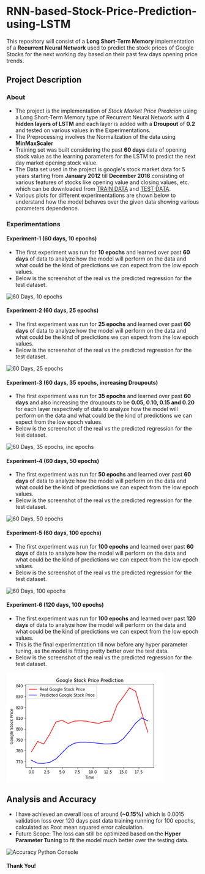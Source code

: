 # RNN-based-Stock-Price-Prediction-using-LSTM
This repository will consist of a **Long Short-Term Memory** implementation of a **Recurrent Neural Network** used to predict the stock prices of Google Stocks for the next working day based on their past few days opening price trends.
</br>

## Project Description
### About
- The project is the implementation of _Stock Market Price Predicion_ using a Long Short-Term Memory type of Recurrent Neural Network with **4 hidden layers of LSTM** and each layer is added with a **Droupout** of **0.2** and tested on various values in the Experimentations.
- The Preprocessing involves the Normailzation of the data using **MinMaxScaler** 
-  Training set was built considering the past **60 days** data of opening stock value as the learning parameters for the LSTM to predict the next day market opening stock value.
- The Data set used in the project is google's stock market data for 5 years starting from **January 2012** till **December 2016** consisting of various features of stocks like opening value and closing values, etc. which can be downloaded from [TRAIN DATA](https://github.com/paras009/RNN-based-Stock-Price-Prediction-using-LSTM/blob/master/Google_Stock_Price_Train.csv) and [TEST DATA](https://github.com/paras009/RNN-based-Stock-Price-Prediction-using-LSTM/blob/master/Google_Stock_Price_Test.csv).
- Various plots for different experimentations are shown below to understand how the model behaves over the given data showing various parameters dependence.

### Experimentations
#### Experiment-1 (60 days, 10 epochs)
- The first experiment was run for **10 epochs** and learned over past **60 days** of data to analyze how the model will perform on the data and what could be the kind of predictions we can expect from the low epoch values. 
- Below is the screenshot of the real vs the predicted regression for the test dataset.</br>

![60 Days, 10 epochs](https://github.com/paras009/RNN-based-Stock-Price-Prediction-using-LSTM/blob/master/images/60d-10eP.PNG)

#### Experiment-2 (60 days, 25 epochs)
- The first experiment was run for **25 epochs** and learned over past **60 days** of data to analyze how the model will perform on the data and what could be the kind of predictions we can expect from the low epoch values. 
- Below is the screenshot of the real vs the predicted regression for the test dataset.</br>

![60 Days, 25 epochs](https://github.com/paras009/RNN-based-Stock-Price-Prediction-using-LSTM/blob/master/images/60d-25eP.PNG)

#### Experiment-3 (60 days, 35 epochs, increasing Droupouts)
- The first experiment was run for **35 epochs** and learned over past **60 days** and also increasing the droupouts to be **0.05, 0.10, 0.15 and 0.20** for each layer respectively of data to analyze how the model will perform on the data and what could be the kind of predictions we can expect from the low epoch values. 
- Below is the screenshot of the real vs the predicted regression for the test dataset.</br>

![60 Days, 35 epochs, inc epochs](https://github.com/paras009/RNN-based-Stock-Price-Prediction-using-LSTM/blob/master/images/60d-35eP-d.PNG)

#### Experiment-4 (60 days, 50 epochs)
- The first experiment was run for **50 epochs** and learned over past **60 days** of data to analyze how the model will perform on the data and what could be the kind of predictions we can expect from the low epoch values. 
- Below is the screenshot of the real vs the predicted regression for the test dataset.</br>

![60 Days, 50 epochs](https://github.com/paras009/RNN-based-Stock-Price-Prediction-using-LSTM/blob/master/images/60d-50eP.PNG)

#### Experiment-5 (60 days, 100 epochs)
- The first experiment was run for **100 epochs** and learned over past **60 days** of data to analyze how the model will perform on the data and what could be the kind of predictions we can expect from the low epoch values. 
- Below is the screenshot of the real vs the predicted regression for the test dataset.</br>

![60 Days, 100 epochs](https://github.com/paras009/RNN-based-Stock-Price-Prediction-using-LSTM/blob/master/images/60d-100eP.PNG)

#### Experiment-6 (120 days, 100 epochs)
- The first experiment was run for **100 epochs** and learned over past **120 days** of data to analyze how the model will perform on the data and what could be the kind of predictions we can expect from the low epoch values. 
- This is the final experimentation till now before any hyper parameter tuning, as the model is fitting pretty better over the test data.
- Below is the screenshot of the real vs the predicted regression for the test dataset.</br>

![120 Days, 100 epochs](https://github.com/Dhanendran17/Generative-AI/blob/master/images/120d-100eP.PNG)



## Analysis and Accuracy
- I have achieved an overall loss of around **(~0.15%)** which is 0.0015 validation loss over 120 days past data training running for 100 epochs, calculated as Root mean squared error calculation.
- Future Scope: The loss can still be optimized based on the **Hyper Parameter Tuning** to fit the model much better over the testing data.

![Accuracy Python Console](https://github.com/paras009/RNN-based-Stock-Price-Prediction-using-LSTM/blob/master/images/loss.PNG)


#### Thank You!
